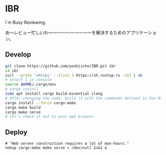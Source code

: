 # IBR
I`m Busy Reviewing.

あ～レビュー忙しいわ～～～～～～～～～～を解決するためのアプリケーション。

## Develop
```bash
git clone https://github.com/yoshiichn/IBR.git ibr
cd ibr
curl --proto '=https' --tlsv1.3 https://sh.rustup.rs -sSf | sh
# select 1 in console
source $HOME/.cargo/env
# cargo install
sudo apt install cargo build-essential clang
# After changing the code, build it with the commands defined in the Makefile.
cargo install --force cargo-make
cargo make build
cargo make serve
# let's check it out in your web browser.
```

## Deploy
```
# "Web server construction requires a lot of man-hours."
nohup cargo-make make serve > /dev/null 2>&1 &
```
